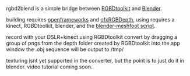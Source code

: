rgbd2blend is a simple bridge between [RGBDtoolkit](http://rgbdtoolkit.com/) and [Blender](http://www.blender.org/). 

building requires [openframeworks](https://github.com/openframeworks/openFrameworks) and [ofxRGBDepth](https://github.com/obviousjim/),
using requires a kinect, RGBDtoolkit, blender, and the [blender-meshfoot script](http://blenderartists.org/forum/showthread.php?252844-Script-Meshfoot-OBJ-Sequence-Manager-%28For-Blender-2.6.2%29). 

record with your DSLR+kinect using RGBDtoolkit
convert by dragging a group of pngs from the depth folder created by RGBDtoolkit into the app window
the .obj sequence will be output to /tmp/

texturing isnt yet supported in the converter, but the point is to just do it in blender.
video tutorial coming soon..
   


